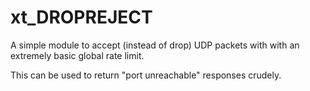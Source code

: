 # xt_DROPREJECT

A simple module to accept (instead of drop) UDP packets with with an extremely basic global rate limit.

This can be used to return "port unreachable" responses crudely.